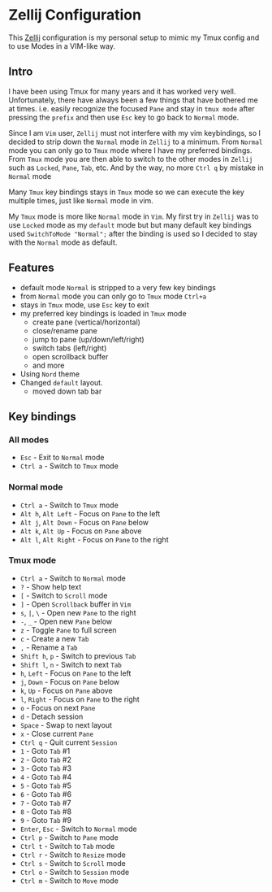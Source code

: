 Zellij Configuration
=====================

This [Zellij](https://github.com/zellij-org/zellij) configuration is my personal setup to mimic my Tmux config and to use Modes in a VIM-like way.

## Intro
I have been using Tmux for many years and it has worked very well. Unfortunately, there have always been a few things that have bothered me at times.
i.e. easily recognize the focused `Pane` and stay in `tmux mode` after pressing the `prefix` and then use `Esc` key to go back to `Normal` mode. 

Since I am `Vim` user, `Zellij` must not interfere with my vim keybindings, so I decided to strip down the `Normal` mode in `Zellij` to a minimum. From `Normal` mode 
you can only go to `Tmux` mode where I have my preferred bindings. From `Tmux` mode you are then able to switch to the other modes in `Zellij` such as 
`Locked`, `Pane`, `Tab`, etc. And by the way, no more `Ctrl q` by mistake in `Normal` mode

Many `Tmux` key bindings stays in `Tmux` mode so we can execute the key multiple times, just like `Normal` mode in vim.

My `Tmux` mode is more like `Normal` mode in `Vim`. My first try in `Zellij` was to use `Locked` mode as my `default` mode but but many default key bindings used 
`SwitchToMode "Normal";` after the binding is used so I decided to stay with the `Normal` mode as default.

## Features
- default mode `Normal` is stripped to a very few key bindings
- from `Normal` mode you can only go to `Tmux` mode `Ctrl+a`
- stays in `Tmux` mode, use `Esc` key to exit
- my preferred key bindings is loaded in `Tmux` mode
  - create pane (vertical/horizontal)
  - close/rename pane
  - jump to pane (up/down/left/right)
  - switch tabs (left/right)
  - open scrollback buffer
  - and more
- Using `Nord` theme
- Changed `default` layout.
  - moved down tab bar

## Key bindings

### All modes
* `Esc` - Exit to `Normal` mode
* `Ctrl a` - Switch to `Tmux` mode

### Normal mode
* `Ctrl a` - Switch to `Tmux` mode
* `Alt h`, `Alt Left` - Focus on `Pane` to the left
* `Alt j`, `Alt Down` - Focus on `Pane` below
* `Alt k`, `Alt Up` - Focus on `Pane` above
* `Alt l`, `Alt Right` - Focus on `Pane` to the right

### Tmux mode
* `Ctrl a` - Switch to `Normal` mode
* `?` - Show help text
* `[` - Switch to `Scroll` mode
* `]` - Open `Scrollback` buffer in `Vim`
* `s`, `|`, `\` - Open new `Pane` to the right
* `-`, `_` - Open new `Pane` below
* `z` - Toggle `Pane` to full screen
* `c` - Create a new `Tab`
* `,` - Rename a `Tab`
* `Shift h`, `p` - Switch to previous `Tab`
* `Shift l`, `n` - Switch to next `Tab`
* `h`, `Left` - Focus on `Pane` to the left
* `j`, `Down` - Focus on `Pane` below
* `k`, `Up` - Focus on `Pane` above
* `l`, `Right` - Focus on `Pane` to the right
* `o` - Focus on next `Pane`
* `d` - Detach session
* `Space` - Swap to next layout
* `x` - Close current `Pane`
* `Ctrl q` - Quit current `Session`
* `1` - Goto `Tab` #1
* `2` - Goto `Tab` #2
* `3` - Goto `Tab` #3
* `4` - Goto `Tab` #4
* `5` - Goto `Tab` #5
* `6` - Goto `Tab` #6
* `7` - Goto `Tab` #7
* `8` - Goto `Tab` #8
* `9` - Goto `Tab` #9
* `Enter`, `Esc` - Switch to `Normal` mode
* `Ctrl p` - Switch to `Pane` mode
* `Ctrl t` - Switch to `Tab` mode
* `Ctrl r` - Switch to `Resize` mode
* `Ctrl s` - Switch to `Scroll` mode
* `Ctrl o` - Switch to `Session` mode
* `Ctrl m` - Switch to `Move` mode
